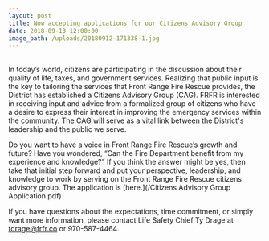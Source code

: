 ```yaml
---
layout: post
title: Now accepting applications for our Citizens Advisory Group
date: 2018-09-13 12:00:00
image_path: /uploads/20180912-171338-1.jpg
---
```


<br>In today’s world, citizens are participating in the discussion about their quality of life, taxes, and government services. Realizing that public input is the key to tailoring the services that Front Range Fire Rescue provides, the District has established a Citizens Advisory Group (CAG). FRFR is interested in receiving input and advice from a formalized group of citizens who have a desire to express their interest in improving the emergency services within the community. The CAG will serve as a vital link between the District's leadership and the public we serve.

Do you want to have a voice in Front Range Fire Rescue’s growth and future? Have you wondered, “Can the Fire Department benefit from my experience and knowledge?” If you think the answer might be yes, then take that initial step forward and put your perspective, leadership, and knowledge to work by serving on the Front Range Fire Rescue citizens advisory group. The application is [here.](/Citizens Advisory Group Application.pdf)

If you have questions about the expectations, time commitment, or simply want more information, please contact Life Safety Chief Ty Drage at tdrage@frfr.co or 970-587-4464.